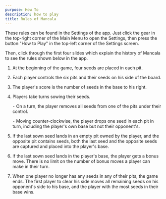 ```yaml
---
purpose: How To
description: how to play
title: Rules of Mancala
---
```

These rules can be found in the Settings of the app. Just click the gear in the top-right corner of the Main Menu to open the Settings, then press the button "How to Play" in the top-left corner of the Settings screen.

Then, click through the first four slides which explain the history of Mancala to see the rules shown below in the app.

1. At the beginning of the game, four seeds are placed in each pit.
2. Each player controls the six pits and their seeds on his side of the board.
3. The player's score is the number of seeds in the base to his right.
4. Players take turns sowing their seeds.

    ⁃ On a turn, the player removes all seeds from one of the pits under their control.

    ⁃ Moving counter-clockwise, the player drops one seed in each pit in turn, including the player's own base but not their opponent's.
5. If the last sown seed lands in an empty pit owned by the player, and the opposite pit contains seeds, both the last seed and the opposite seeds are captured and placed into the player's base.
6. If the last sown seed lands in the player's base, the player gets a bonus move.
There is no limit on the number of bonus moves a player can make in their turn.
7. When one player no longer has any seeds in any of their pits, the game ends.
The first player to clear his side moves all remaining seeds on his opponent's side to his base, and the player with the most seeds in their base wins.
